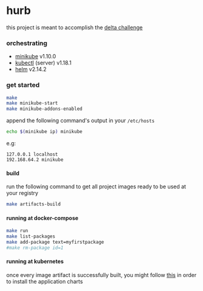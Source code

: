 # hurb
this project is meant to accomplish the [delta challenge](https://github.com/hurbcom/challenge-delta)

### orchestrating
- [minikube](https://kubernetes.io/docs/tasks/tools/install-minikube/) v1.10.0 
- [kubectl](https://kubernetes.io/docs/tasks/tools/install-kubectl/) (server) v1.18.1
- [helm](https://helm.sh/docs/intro/install/)  v2.14.2

### get started
```bash
make
make minikube-start
make minikube-addons-enabled
```

append the following command's output in your `/etc/hosts`
```bash
echo $(minikube ip) minikube
```
e.g:
```
127.0.0.1 localhost
192.168.64.2 minikube
```

#### build
run the following command to get all project images ready to be used at your registry
```bash
make artifacts-build
```

#### running at docker-compose
```bash
make run
make list-packages
make add-package text=myfirstpackage
#make rm-package id=1
```

#### running at kubernetes
once every image artifact is successfully built, you might follow [this](https://github.com/devbytom/hurb/tree/master/kubernetes) in order to install the application charts

